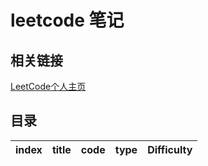 # leetcode 笔记

## 相关链接

[LeetCode个人主页](https://leetcode-cn.com/u/yin-yue-s3/)

## 目录

| index |       title            | code           |   type      | Difficulty   |
| :--:  | :-------------------:  | :---:          |   :--:      |:--:         |
